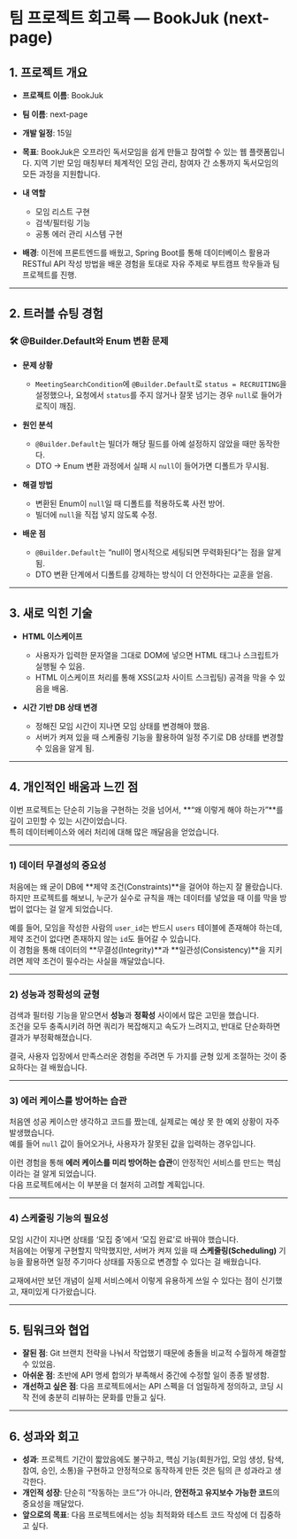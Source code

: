 # 팀 프로젝트 회고록 — BookJuk (next-page)

## 1. 프로젝트 개요

* **프로젝트 이름**: BookJuk
* **팀 이름**: next-page
* **개발 일정**: 15일
* **목표**: BookJuk은 오프라인 독서모임을 쉽게 만들고 참여할 수 있는 웹 플랫폼입니다. 지역 기반 모임 매칭부터 체계적인 모임 관리, 참여자 간 소통까지 독서모임의 모든 과정을 지원합니다.
* **내 역할**

    * 모임 리스트 구현
    * 검색/필터링 기능
    * 공통 에러 관리 시스템 구현
* **배경**: 이전에 프론트엔드를 배웠고, Spring Boot를 통해 데이터베이스 활용과 RESTful API 작성 방법을 배운 경험을 토대로 자유 주제로 부트캠프 학우들과 팀 프로젝트를 진행.

---

## 2. 트러블 슈팅 경험

### 🛠️ @Builder.Default와 Enum 변환 문제

* **문제 상황**

    * `MeetingSearchCondition`에 `@Builder.Default`로 `status = RECRUITING`을 설정했으나, 요청에서 `status`를 주지 않거나 잘못 넘기는 경우 `null`로 들어가 로직이 깨짐.
* **원인 분석**

    * `@Builder.Default`는 빌더가 해당 필드를 아예 설정하지 않았을 때만 동작한다.
    * DTO → Enum 변환 과정에서 실패 시 `null`이 들어가면 디폴트가 무시됨.
* **해결 방법**

    * 변환된 Enum이 `null`일 때 디폴트를 적용하도록 사전 방어.
    * 빌더에 `null`을 직접 넣지 않도록 수정.
* **배운 점**

    * `@Builder.Default`는 “null이 명시적으로 세팅되면 무력화된다”는 점을 알게 됨.
    * DTO 변환 단계에서 디폴트를 강제하는 방식이 더 안전하다는 교훈을 얻음.

---

## 3. 새로 익힌 기술

* **HTML 이스케이프**

    * 사용자가 입력한 문자열을 그대로 DOM에 넣으면 HTML 태그나 스크립트가 실행될 수 있음.
    * HTML 이스케이프 처리를 통해 XSS(교차 사이트 스크립팅) 공격을 막을 수 있음을 배움.

* **시간 기반 DB 상태 변경**

    * 정해진 모임 시간이 지나면 모임 상태를 변경해야 했음.
    * 서버가 켜져 있을 때 스케줄링 기능을 활용하여 일정 주기로 DB 상태를 변경할 수 있음을 알게 됨.

---

## 4. 개인적인 배움과 느낀 점

이번 프로젝트는 단순히 기능을 구현하는 것을 넘어서, **“왜 이렇게 해야 하는가”**를 깊이 고민할 수 있는 시간이었습니다.  
특히 데이터베이스와 에러 처리에 대해 많은 깨달음을 얻었습니다.

---

### 1) 데이터 무결성의 중요성
처음에는 왜 굳이 DB에 **제약 조건(Constraints)**을 걸어야 하는지 잘 몰랐습니다.  
하지만 프로젝트를 해보니, 누군가 실수로 규칙을 깨는 데이터를 넣었을 때 이를 막을 방법이 없다는 걸 알게 되었습니다.

예를 들어, 모임을 작성한 사람의 `user_id`는 반드시 `users` 테이블에 존재해야 하는데, 제약 조건이 없다면 존재하지 않는 `id`도 들어갈 수 있습니다.  
이 경험을 통해 데이터의 **무결성(Integrity)**과 **일관성(Consistency)**을 지키려면 제약 조건이 필수라는 사실을 깨달았습니다.

---

### 2) 성능과 정확성의 균형
검색과 필터링 기능을 맡으면서 **성능**과 **정확성** 사이에서 많은 고민을 했습니다.  
조건을 모두 충족시키려 하면 쿼리가 복잡해지고 속도가 느려지고, 반대로 단순화하면 결과가 부정확해졌습니다.

결국, 사용자 입장에서 만족스러운 경험을 주려면 두 가지를 균형 있게 조절하는 것이 중요하다는 걸 배웠습니다.

---

### 3) 에러 케이스를 방어하는 습관
처음엔 성공 케이스만 생각하고 코드를 짰는데, 실제로는 예상 못 한 예외 상황이 자주 발생했습니다.  
예를 들어 `null` 값이 들어오거나, 사용자가 잘못된 값을 입력하는 경우입니다.

이런 경험을 통해 **에러 케이스를 미리 방어하는 습관**이 안정적인 서비스를 만드는 핵심이라는 걸 알게 되었습니다.  
다음 프로젝트에서는 이 부분을 더 철저히 고려할 계획입니다.

---

### 4) 스케줄링 기능의 필요성
모임 시간이 지나면 상태를 ‘모집 중’에서 ‘모집 완료’로 바꿔야 했습니다.  
처음에는 어떻게 구현할지 막막했지만, 서버가 켜져 있을 때 **스케줄링(Scheduling)** 기능을 활용하면 일정 주기마다 상태를 자동으로 변경할 수 있다는 걸 배웠습니다.

교재에서만 보던 개념이 실제 서비스에서 이렇게 유용하게 쓰일 수 있다는 점이 신기했고, 재미있게 다가왔습니다.

---

## 5. 팀워크와 협업

* **잘된 점**: Git 브랜치 전략을 나눠서 작업했기 때문에 충돌을 비교적 수월하게 해결할 수 있었음.
* **아쉬운 점**: 초반에 API 명세 합의가 부족해서 중간에 수정할 일이 종종 발생함.
* **개선하고 싶은 점**: 다음 프로젝트에서는 API 스펙을 더 엄밀하게 정의하고, 코딩 시작 전에 충분히 리뷰하는 문화를 만들고 싶다.

---

## 6. 성과와 회고

* **성과**: 프로젝트 기간이 짧았음에도 불구하고, 핵심 기능(회원가입, 모임 생성, 탐색, 참여, 승인, 소통)을 구현하고 안정적으로 동작하게 만든 것은 팀의 큰 성과라고 생각한다.
* **개인적 성장**: 단순히 “작동하는 코드”가 아니라, **안전하고 유지보수 가능한 코드**의 중요성을 깨달았다.
* **앞으로의 목표**: 다음 프로젝트에서는 성능 최적화와 테스트 코드 작성에 더 집중하고 싶다.

